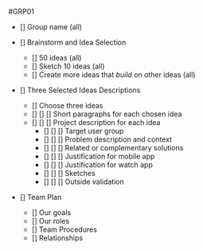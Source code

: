 #GRP01
- [] Group name (all)

- [] Brainstorm and Idea Selection
    + [] 50 ideas (all)
    + [] Sketch 10 ideas (all)
    + [] Create more ideas that *build* on other ideas (all)

- [] Three Selected Ideas Descriptions
    + [] Choose three ideas
    + [] [] [] Short paragraphs for each chosen idea
    + [] [] [] Project description for each idea
        * [] [] [] Target user group
        * [] [] [] Problem description and context
        * [] [] [] Related or complementary solutions
        * [] [] [] Justification for mobile app
        * [] [] [] Justification for watch app
        * [] [] [] Sketches
        * [] [] [] Outside validation 

- [] Team Plan
    + [] Our goals 
    + [] Our roles
    + [] Team Procedures 
    + [] Relationships